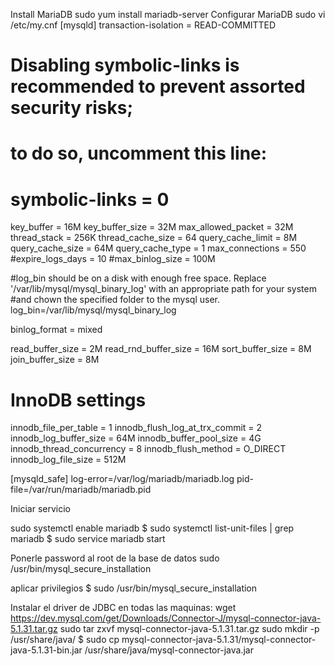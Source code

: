Install MariaDB
sudo yum install mariadb-server
Configurar MariaDB
sudo vi /etc/my.cnf
[mysqld]
transaction-isolation = READ-COMMITTED
# Disabling symbolic-links is recommended to prevent assorted security risks;
# to do so, uncomment this line:
# symbolic-links = 0

key_buffer = 16M
key_buffer_size = 32M
max_allowed_packet = 32M
thread_stack = 256K
thread_cache_size = 64
query_cache_limit = 8M
query_cache_size = 64M
query_cache_type = 1
max_connections = 550
#expire_logs_days = 10
#max_binlog_size = 100M

#log_bin should be on a disk with enough free space. Replace '/var/lib/mysql/mysql_binary_log' with an appropriate path for your system
#and chown the specified folder to the mysql user.
log_bin=/var/lib/mysql/mysql_binary_log

binlog_format = mixed

read_buffer_size = 2M
read_rnd_buffer_size = 16M
sort_buffer_size = 8M
join_buffer_size = 8M

# InnoDB settings
innodb_file_per_table = 1
innodb_flush_log_at_trx_commit  = 2
innodb_log_buffer_size = 64M
innodb_buffer_pool_size = 4G
innodb_thread_concurrency = 8
innodb_flush_method = O_DIRECT
innodb_log_file_size = 512M

[mysqld_safe]
log-error=/var/log/mariadb/mariadb.log
pid-file=/var/run/mariadb/mariadb.pid


Iniciar servicio

sudo systemctl enable mariadb 
$ sudo systemctl list-unit-files | grep mariadb
$ sudo service mariadb start

Ponerle password al root de la base de datos
sudo /usr/bin/mysql_secure_installation

aplicar privilegios
$ sudo /usr/bin/mysql_secure_installation

Instalar el driver de JDBC en todas las maquinas:
wget https://dev.mysql.com/get/Downloads/Connector-J/mysql-connector-java-5.1.31.tar.gz
sudo tar zxvf mysql-connector-java-5.1.31.tar.gz
sudo mkdir -p /usr/share/java/
$ sudo cp mysql-connector-java-5.1.31/mysql-connector-java-5.1.31-bin.jar /usr/share/java/mysql-connector-java.jar

